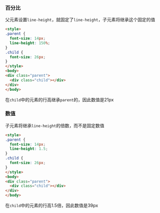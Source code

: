 ### 百分比
父元素设置`line-height`，就固定了`line-height`，子元素将继承这个固定的值

```html
<style>
.parent {
  font-size: 14px;
  line-height: 150%;
}
.child {
  font-size: 26px;
}
</style>
<body>
<div class="parent">
  <div class="child"></div>
</div>
</body>
```
在`child`中的元素的行高继承`parent`的，因此数值是21px

### 数值
子元素将继承`line-height`的倍数，而不是固定数值
```html
<style>
.parent {
  font-size: 14px;
  line-height: 1.5;
}
.child {
  font-size: 26px;
}
</style>
<body>
<div class="parent">
  <div class="child"></div>
</div>
</body>
```
在`child`中的元素的行高1.5倍，因此数值是39px